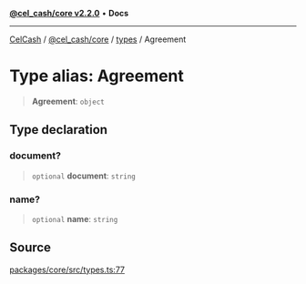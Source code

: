 [**@cel_cash/core v2.2.0**](../../README.md) • **Docs**

***

[CelCash](../../../../packages.md) / [@cel\_cash/core](../../README.md) / [types](../README.md) / Agreement

# Type alias: Agreement

> **Agreement**: `object`

## Type declaration

### document?

> `optional` **document**: `string`

### name?

> `optional` **name**: `string`

## Source

[packages/core/src/types.ts:77](https://github.com/Pyxlab/celcash/blob/9e2eeefc75067a4b86d18d5bb144eb4446f097c2/packages/core/src/types.ts#L77)
